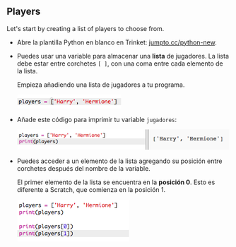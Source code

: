 ## Players

Let's start by creating a list of players to choose from.

+ Abre la plantilla Python en blanco en Trinket: <a href="http://jumpto.cc/python-new" target="_blank">jumpto.cc/python-new</a>.

+ Puedes usar una variable para almacenar una **lista** de jugadores. La lista debe estar entre corchetes `[ ]`, con una coma entre cada elemento de la lista.
    
    Empieza añadiendo una lista de jugadores a tu programa.
    
    ![captura de pantalla](images/team-create-players.png)

+ Añade este código para imprimir tu variable `jugadores`:
    
    ![captura de pantalla](images/team-print-players.png)

+ Puedes acceder a un elemento de la lista agregando su posición entre corchetes después del nombre de la variable.
    
    El primer elemento de la lista se encuentra en la **posición 0**. Esto es diferente a Scratch, que comienza en la posición 1.
    
    ![captura de pantalla](images/team-print-players-index.png)